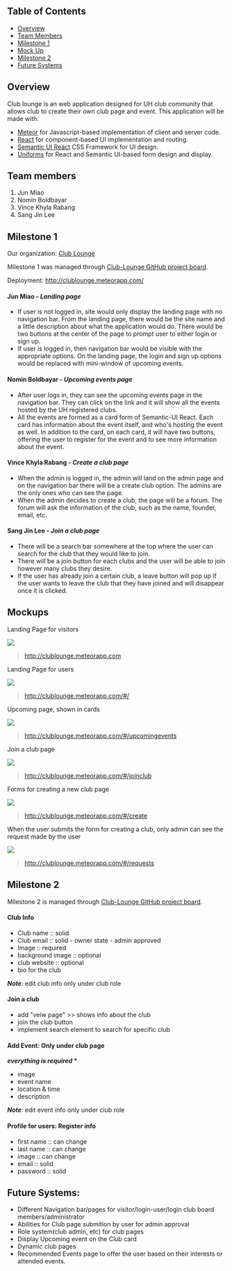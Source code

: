 ## Table of Contents
* [Overview](#overview)
* [Team Members](#team-members)
* [Milestone 1](#milestone-1)
* [Mock Up](#mockups)
* [Milestone 2](#milestone-2)
* [Future Systems](#future-systems)

## Overview
Club lounge is an web application designed for UH club community that allows club to create their own club page and event.
This application will be made with:

* [Meteor](https://www.meteor.com/) for Javascript-based implementation of client and server code.
* [React](https://reactjs.org/) for component-based UI implementation and routing.
* [Semantic UI React](https://react.semantic-ui.com/) CSS Framework for UI design.
* [Uniforms](https://uniforms.tools/) for React and Semantic UI-based form design and display.

## Team members
1. Jun Miao
1. Nomin Boldbayar
1. Vince Khyla Rabang
1. Sang Jin Lee

## Milestone 1
Our organization: [Club Lounge](https://github.com/club-lounge)

Milestone 1 was managed through [Club-Lounge GitHub project board](https://github.com/club-lounge/club-lounge/projects/2).

Deployment: http://clublounge.meteorapp.com/

#### Jun Miao - *Landing page*
* If user is not logged in, site would only display the landing page with no navigation bar. From the landing page, there would be the site name and a little description about what the application would do. There would be two buttons at the center of the page to prompt user to either login or sign up.
* If user is logged in, then navigation bar would be visible with the appropriate options. On the landing page, the login and sign up options would be replaced with mini-window of upcoming events.

#### Nomin Boldbayar - *Upcoming events page*
* After user logs in, they can see the upcoming events page in the navigation bar. They can click on the link and it will show 
all the events hosted by the UH registered clubs. 
* All the events are formed as a card form of Semantic-UI React. Each card has information about the event itself, and who's hosting 
the event as well. In addition to the card, on each card, it will have two buttons, offering the user to register for the event and 
to see more information about the event. 

#### Vince Khyla Rabang - *Create a club page*
* When the admin is logged in, the admin will land on the admin page and on the navigation bar there will be a create club option. The admins are the only ones who can see the page.
* When the admin decides to create a club, the page will be a forum. The forum will ask the information of the club, such as the name, founder, email, etc. 

#### Sang Jin Lee - *Join a club page*
* There will be a search bar somewhere at the top where the user can search for the club that they would like to join.
* There will be a join button for each clubs and the user will be able to join however many clubs they desire.
* If the user has already join a certain club, a leave button will pop up if the user wants to leave the club that they have joined and will disappear once it is clicked.

## Mockups

Landing Page for visitors

![](images/landing-page.PNG)
> http://clublounge.meteorapp.com

Landing Page for users

![](images/landing-signed-in.PNG)
> http://clublounge.meteorapp.com/#/

Upcoming page, shown in cards

![](images/upcoming-events.PNG)
> http://clublounge.meteorapp.com/#/upcomingevents

Join a club page

![](images/join.PNG)
> http://clublounge.meteorapp.com/#/joinclub

Forms for creating a new club page

![](images/create.PNG)
> http://clublounge.meteorapp.com/#/create

When the user submits the form for creating a club, 
only admin can see the request made by the user

![](images/approve-admin.PNG)
> http://clublounge.meteorapp.com/#/requests

## Milestone 2
Milestone 2 is managed through [Club-Lounge GitHub project board](https://github.com/club-lounge/club-lounge/projects/3).

#### Club Info
- Club name :: solid
- Club email :: solid - owner state - admin approved
- Image :: required
- background image :: optional
- club website :: optional
- bio for the club

__*Note*__: edit club info only under club role

#### Join a club
- add "veiw page" >> shows info about the club
- join the club button
- implement search element to search for specific club

#### Add Event: Only under club page
__*everything is required* *__
- image 
- event name
- location & time
- description

__*Note*__: edit event info only under club role

#### Profile for users: Register info
- first name :: can change
- last name :: can change
- image :: can change
- email :: solid
- password :: solid


## Future Systems:
* Different Navigation bar/pages for visitor/login-user/login club board members/administrator
* Abilities for Club page submition by user for admin approval
* Role system(club admin, etc) for club pages
* Display Upcoming event on the Club card
* Dynamic club pages
* Recommended Events page to offer the user based on their interests or attended events. 

